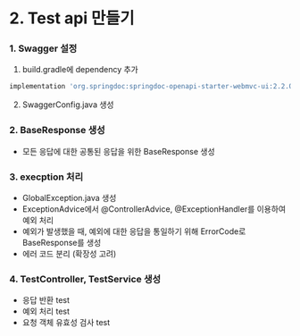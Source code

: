 # 2. Test api 만들기

### 1. Swagger 설정
  1. build.gradle에 dependency 추가
   ```groovy
   implementation 'org.springdoc:springdoc-openapi-starter-webmvc-ui:2.2.0'
   ```
   
  2. SwaggerConfig.java 생성

### 2. BaseResponse 생성
  - 모든 응답에 대한 공통된 응답을 위한 BaseResponse 생성

### 3. execption 처리
  - GlobalException.java 생성
  - ExceptionAdvice에서 @ControllerAdvice, @ExceptionHandler를 이용하여 예외 처리
  - 예외가 발생했을 때, 예외에 대한 응답을 통일하기 위해 ErrorCode로 BaseResponse를 생성
  - 에러 코드 분리 (확장성 고려)

### 4. TestController, TestService 생성
  - 응답 반환 test
  - 예외 처리 test
  - 요청 객체 유효성 검사 test